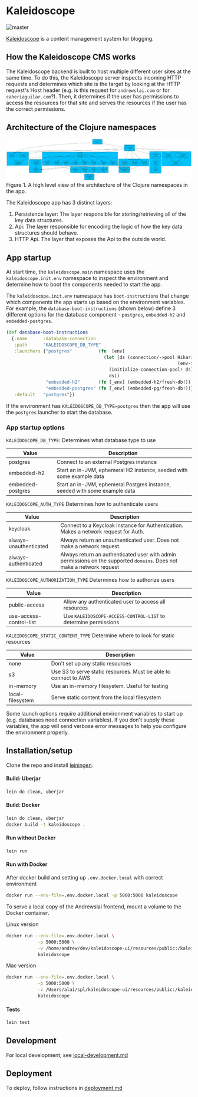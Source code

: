 # Kaleidoscope
![master](https://github.com/ALai57/kaleidoscope/actions/workflows/clojure.yml/badge.svg?branch=master)

[Kaleidoscope](https://kaleidoscope.pub) is a content management system for blogging.  

## How the Kaleidoscope CMS works
The Kaleidoscope backend is built to host multiple different user sites at the
same time. To do this, the Kaleidoscope server inspects incoming HTTP requests
and determines which site is the target by looking at the HTTP request's Host
header (e.g. is this request for `andrewslai.com` or for `caheriaguilar.com`?).
Then, it determines if the user has permissions to access the resources for that
site and serves the resources if the user has the correct permissions.

## Architecture of the Clojure namespaces

![Architecture](2023-04-25-architecture.svg)
Figure 1. A high level view of the architecture of the Clojure namespaces in the app.

The Kaleidoscope app has 3 distinct layers: 
1. Persistence layer: The layer responsible for storing/retrieving all of the
   key data structures. 
2. Api: The layer responsible for encoding the logic of how the key data
   structures should behave. 
3. HTTP Api. The layer that exposes the Api to the outside world.

## App startup 

At start time, the `kaleidoscope.main` namespace uses the
`kaleidoscope.init.env` namespace to inspect the environment and determine how
to boot the components needed to start the app.

The `kaleidoscope.init.env` namespace has `boot-instructions` that change which
components the app starts up based on the environment variables. For example,
the `database-boot-instructions` (shown below) define 3 different options for
the database component - `postgres`, `embedded-h2` and `embedded-postgres`. 

``` clojure
(def database-boot-instructions
  {:name      :database-connection
   :path      "KALEIDOSCOPE_DB_TYPE"
   :launchers {"postgres"          (fn  [env]
                                     (let [ds (connection/->pool HikariDataSource
                                                                 (env->pg-conn env))]
                                       (initialize-connection-pool! ds)
                                       ds))
               "embedded-h2"       (fn [_env] (embedded-h2/fresh-db!))
               "embedded-postgres" (fn [_env] (embedded-pg/fresh-db!))}
   :default   "postgres"})
```

If the environment has `KALEIDOSCOPE_DB_TYPE=postgres` then the app will use the
`postgres` launcher to start the database.

### App startup options

`KALEIDOSCOPE_DB_TYPE`: Determines what database type to use

| Value             | Description                                                                 |
|-------------------|-----------------------------------------------------------------------------|
| postgres          | Connect to an external Postgres instance                                    |
| embedded-h2       | Start an in-JVM, ephemeral H2 instance, seeded with some example data       |
| embedded-postgres | Start an in-JVM, ephemeral Postgres instance, seeded with some example data |



`KALEIDOSCOPE_AUTH_TYPE` Determines how to authenticate users

| Value                  | Description                                                                                                            |
|------------------------|------------------------------------------------------------------------------------------------------------------------|
| keycloak               | Connect to a Keycloak instance for Authentication. Makes a network request for Auth.                                   |
| always-unauthenticated | Always return an unauthenticated user. Does not make a network request.                                                |
| always-authenticated   | Always return an authenticated user with admin permissions on the supported `domains`. Does not make a network request |


`KALEIDOSCOPE_AUTHORIZATION_TYPE` Determines how to authorize users

| Value                   | Description                                                     |
|-------------------------|-----------------------------------------------------------------|
| public-access           | Allow any authenticated user to access all resources            |
| use-access-control-list | Use `KALEIDOSCOPE-ACCESS-CONTROL-LIST` to determine permissions |


`KALEIDOSCOPE_STATIC_CONTENT_TYPE` Determine where to look for static resources

| Value            | Description                                                      |
|------------------|------------------------------------------------------------------|
| none             | Don't set up any static resources                                |
| s3               | Use S3 to serve static resources. Must be able to connect to AWS |
| in-memory        | Use an in-memory filesystem. Useful for testing                  |
| local-filesystem | Serve static content from the local filesystem                   |

Some launch options require additional environment variables to start up (e.g.
databases need connection variables). If you don't supply these variables, the
app will send verbose error messages to help you configure the environment
properly.

## Installation/setup
Clone the repo and install [leiningen](https://leiningen.org/).  

#### Build: Uberjar
```bash
lein do clean, uberjar
```

#### Build: Docker
```bash
lein do clean, uberjar
docker build -t kaleidoscope .
```

#### Run without Docker
``` bash
lein run
```

#### Run with Docker
After docker build and setting up `.env.docker.local` with correct environment

``` bash
docker run --env-file=.env.docker.local -p 5000:5000 kaleidoscope
```

To serve a local copy of the Andrewslai frontend, mount a volume to the Docker
container.

Linux version
``` bash
docker run --env-file=.env.docker.local \
            -p 5000:5000 \
            -v /home/andrew/dev/kaleidoscope-ui/resources/public:/kaleidoscope-ui/resources/public \
            kaleidoscope
```

Mac version
``` bash
docker run --env-file=.env.docker.local \
            -p 5000:5000 \
            -v /Users/alai/spl/kaleidoscope-ui/resources/public:/kaleidoscope-ui/resources/public \
            kaleidoscope
```

#### Tests
```bash
lein test

```

## Development
For local development, see [local-development.md](./docs/local-development.md)

## Deployment
To deploy, follow instructions in [deployment.md](./docs/deployment.md)
